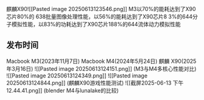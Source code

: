 麒麟X90![[Pasted image 20250613123546.png]]
M3以70%的能耗达到了X90芯片80%的 638批量图像处理性能，以56%的能耗达到了X90芯片8 3%的644分子模拟性能，以83%的功耗达到了X90芯片188%的644流体动力模拟性能
## 发布时间
Macbook M3(2023年11月7日) 
Macbook M4(2024年5月24日)
麒麟 X90(2025年3月16日)
![[Pasted image 20250613124151.png]]
 (M3与M4多核心性能对比)
 ![[Pasted image 20250613124349.png]]
![[Pasted image 20250613124844.png]]
(麒麟X90游戏性能测试)
 ![[截屏2025-06-13 下午12.44.41.png]]
 (blender M4与lunalake的比较)
